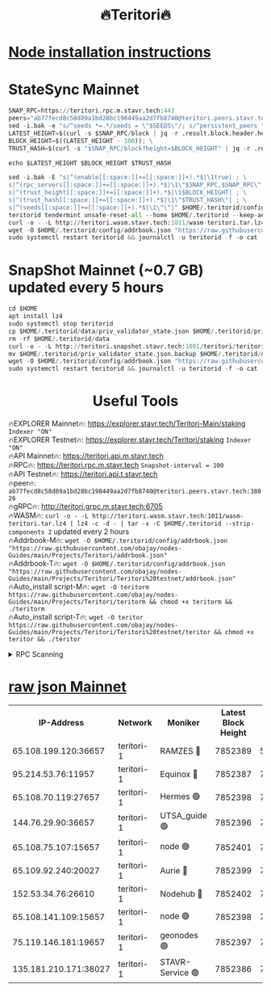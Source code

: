<h1 align="center"> 🔥Teritori🔥</h1>


[Node installation instructions](https://github.com/obajay/nodes-Guides/tree/main/Projects/Teritori)
=

# StateSync Mainnet
```python
SNAP_RPC=https://teritori.rpc.m.stavr.tech:443
peers="ab77fecd8c58d89a1bd28bc198449aa2d7fb8740@teritori.peers.stavr.tech:38026"
sed -i.bak -e "s/^seeds *=.*/seeds = \"$SEEDS\"/; s/^persistent_peers *=.*/persistent_peers = \"$PEERS\"/" $HOME/.teritorid/config/config.toml
LATEST_HEIGHT=$(curl -s $SNAP_RPC/block | jq -r .result.block.header.height); \
BLOCK_HEIGHT=$((LATEST_HEIGHT - 100)); \
TRUST_HASH=$(curl -s "$SNAP_RPC/block?height=$BLOCK_HEIGHT" | jq -r .result.block_id.hash)

echo $LATEST_HEIGHT $BLOCK_HEIGHT $TRUST_HASH

sed -i.bak -E "s|^(enable[[:space:]]+=[[:space:]]+).*$|\1true| ; \
s|^(rpc_servers[[:space:]]+=[[:space:]]+).*$|\1\"$SNAP_RPC,$SNAP_RPC\"| ; \
s|^(trust_height[[:space:]]+=[[:space:]]+).*$|\1$BLOCK_HEIGHT| ; \
s|^(trust_hash[[:space:]]+=[[:space:]]+).*$|\1\"$TRUST_HASH\"| ; \
s|^(seeds[[:space:]]+=[[:space:]]+).*$|\1\"\"|" $HOME/.teritorid/config/config.toml
teritorid tendermint unsafe-reset-all --home $HOME/.teritorid --keep-addr-book
curl -o - -L http://teritori.wasm.stavr.tech:1011/wasm-teritori.tar.lz4 | lz4 -c -d - | tar -x -C $HOME/.teritorid --strip-components 2
wget -O $HOME/.teritorid/config/addrbook.json "https://raw.githubusercontent.com/obajay/nodes-Guides/main/Projects/Teritori/addrbook.json"
sudo systemctl restart teritorid && journalctl -u teritorid -f -o cat
```

# SnapShot Mainnet (~0.7 GB) updated every 5 hours
```python
cd $HOME
apt install lz4
sudo systemctl stop teritorid
cp $HOME/.teritorid/data/priv_validator_state.json $HOME/.teritorid/priv_validator_state.json.backup
rm -rf $HOME/.teritorid/data
curl -o - -L http://teritori.snapshot.stavr.tech:1001/teritori/teritori-snap.tar.lz4 | lz4 -c -d - | tar -x -C $HOME/.teritorid --strip-components 2
mv $HOME/.teritorid/priv_validator_state.json.backup $HOME/.teritorid/data/priv_validator_state.json
wget -O $HOME/.teritorid/config/addrbook.json "https://raw.githubusercontent.com/obajay/nodes-Guides/main/Projects/Teritori/addrbook.json"
sudo systemctl restart teritorid && journalctl -u teritorid -f -o cat
```
 <h1 align="center"> Useful Tools</h1>

🔥EXPLORER Mainnet🔥:      https://explorer.stavr.tech/Teritori-Main/staking      `Indexer "ON"` \
🔥EXPLORER Testnet🔥:        https://explorer.stavr.tech/Teritori/staking            `Indexer "ON"` \
🔥API Mainnet🔥:                   https://teritori.api.m.stavr.tech \
🔥RPC🔥:                                   https://teritori.rpc.m.stavr.tech                         `Snapshot-interval = 100` \
🔥API Testnet🔥:                     https://teritori.api.t.stavr.tech \
🔥peer🔥:                     `ab77fecd8c58d89a1bd28bc198449aa2d7fb8740@teritori.peers.stavr.tech:38026` \
🔥gRPC🔥:                                http://teritori.grpc.m.stavr.tech:6705 \
🔥WASM🔥: ```curl -o - -L http://teritori.wasm.stavr.tech:1011/wasm-teritori.tar.lz4 | lz4 -c -d - | tar -x -C $HOME/.teritorid --strip-components 2``` updated every 2 hours \
🔥Addrbook-M🔥:    ```wget -O $HOME/.teritorid/config/addrbook.json "https://raw.githubusercontent.com/obajay/nodes-Guides/main/Projects/Teritori/addrbook.json"``` \
🔥Addrbook-T🔥:    ```wget -O $HOME/.teritorid/config/addrbook.json "https://raw.githubusercontent.com/obajay/nodes-Guides/main/Projects/Teritori/Teritori%20testnet/addrbook.json"``` \
🔥Auto_install script-M🔥: ```wget -O teritorm https://raw.githubusercontent.com/obajay/nodes-Guides/main/Projects/Teritori/teritorm && chmod +x teritorm && ./teritorm``` \
🔥Auto_install script-T🔥: ```wget -O teritor https://raw.githubusercontent.com/obajay/nodes-Guides/main/Projects/Teritori/Teritori%20testnet/teritor && chmod +x teritor && ./teritor```

<details>
<summary>RPC Scanning</summary>

<h2 align="center"> We scan nodes in real time every 4 hours. And we provide the final result of RPC endpoints.
We cannot influence the operation of these nodes in any way. </h2>


```python
If Voting Power is higher than 0 --> then the Node is a validator of the network and may be subject to attack and be a potential threat to the chain.
```
```python
We marked such validators with a red symbol
```

</details>

[raw json Mainnet](https://rpc-check.teritorim.stavr.tech/teritorim/rpc-teritorim-result.json)
=



<table><tr><th>IP-Address</th><th>Network</th><th>Moniker</th><th>Latest Block Height</th><th>Earliest Block Height</th><th>Catching Up</th><th>Tx Index</th><th>Voting Power</th><th>Scan Time</th></tr><tr><td>65.108.199.120:36657</td><td>teritori-1</td><td>RAMZES 🔴</td><td>7852389</td><td>5996001</td><td>False</td><td>on</td><td>787912</td><td>2024-03-13T20:49:37.838411975UTC</td></tr><tr><td>95.214.53.76:11957</td><td>teritori-1</td><td>Equinox 🔴</td><td>7852387</td><td>7203180</td><td>False</td><td>on</td><td>1533779</td><td>2024-03-13T20:49:22.990955909UTC</td></tr><tr><td>65.108.70.119:27657</td><td>teritori-1</td><td>Hermes 🟢</td><td>7852398</td><td>7203180</td><td>False</td><td>on</td><td>0</td><td>2024-03-13T20:50:28.147833365UTC</td></tr><tr><td>144.76.29.90:36657</td><td>teritori-1</td><td>UTSA_guide 🟢</td><td>7852396</td><td>7208001</td><td>False</td><td>on</td><td>0</td><td>2024-03-13T20:50:18.859655421UTC</td></tr><tr><td>65.108.75.107:15657</td><td>teritori-1</td><td>node 🟢</td><td>7852401</td><td>7358868</td><td>False</td><td>on</td><td>0</td><td>2024-03-13T20:50:49.187339292UTC</td></tr><tr><td>65.109.92.240:20027</td><td>teritori-1</td><td>Aurie 🔴</td><td>7852399</td><td>7568001</td><td>False</td><td>on</td><td>119310</td><td>2024-03-13T20:50:34.614983870UTC</td></tr><tr><td>152.53.34.76:26610</td><td>teritori-1</td><td>Nodehub 🔴</td><td>7852402</td><td>7580883</td><td>False</td><td>on</td><td>65696</td><td>2024-03-13T20:50:55.771874918UTC</td></tr><tr><td>65.108.141.109:15657</td><td>teritori-1</td><td>node 🟢</td><td>7852398</td><td>7714496</td><td>False</td><td>on</td><td>0</td><td>2024-03-13T20:50:27.813038417UTC</td></tr><tr><td>75.119.146.181:19657</td><td>teritori-1</td><td>geonodes 🟢</td><td>7852397</td><td>7747478</td><td>False</td><td>on</td><td>0</td><td>2024-03-13T20:50:25.422833792UTC</td></tr><tr><td>135.181.210.171:38027</td><td>teritori-1</td><td>STAVR-Service 🟢</td><td>7852386</td><td>7851101</td><td>False</td><td>on</td><td>0</td><td>2024-03-13T20:49:20.605464998UTC</td></tr></table>
